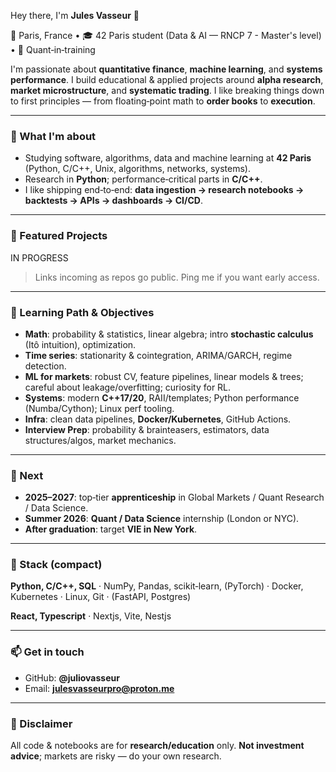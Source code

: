 Hey there, I'm **Jules Vasseur** 👋

📍 Paris, France • 🎓 42 Paris student (Data & AI — RNCP 7 - Master's level) • 🎯 Quant‑in‑training

I'm passionate about **quantitative finance**, **machine learning**, and **systems performance**. I build educational & applied projects around **alpha research**, **market microstructure**, and **systematic trading**. I like breaking things down to first principles — from floating‑point math to **order books** to **execution**.

---

### 🔧 What I'm about

* Studying software, algorithms, data and machine learning at **42 Paris** (Python, C/C++, Unix, algorithms, networks, systems).
* Research in **Python**; performance‑critical parts in **C/C++**.
* I like shipping end‑to‑end: **data ingestion → research notebooks → backtests → APIs → dashboards → CI/CD**.

---

### 🚩 Featured Projects

IN PROGRESS 

> Links incoming as repos go public. Ping me if you want early access.

---

### 🧭 Learning Path & Objectives

* **Math**: probability & statistics, linear algebra; intro **stochastic calculus** (Itô intuition), optimization.
* **Time series**: stationarity & cointegration, ARIMA/GARCH, regime detection.
* **ML for markets**: robust CV, feature pipelines, linear models & trees; careful about leakage/overfitting; curiosity for RL.
* **Systems**: modern **C++17/20**, RAII/templates; Python performance (Numba/Cython); Linux perf tooling.
* **Infra**: clean data pipelines, **Docker/Kubernetes**, GitHub Actions.
* **Interview Prep**: probability & brainteasers, estimators, data structures/algos, market mechanics.

---

### 🎯 Next

* **2025–2027**: top‑tier **apprenticeship** in Global Markets / Quant Research / Data Science.
* **Summer 2026**: **Quant / Data Science** internship (London or NYC).
* **After graduation**: target **VIE in New York**.

---

### 🧰 Stack (compact)

**Python, C/C++, SQL** · NumPy, Pandas, scikit‑learn, (PyTorch) · Docker, Kubernetes · Linux, Git · (FastAPI, Postgres)

**React, Typescript** · Nextjs, Vite, Nestjs

---

### 📫 Get in touch

* GitHub: **@juliovasseur**
* Email: **[julesvasseurpro@proton.me](mailto:julesvasseurpro@proton.me)**

---

### 🚨 Disclaimer

All code & notebooks are for **research/education** only. **Not investment advice**; markets are risky — do your own research.
